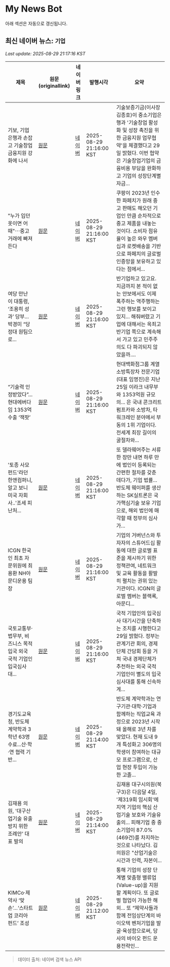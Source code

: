 # My News Bot

아래 섹션은 자동으로 갱신됩니다.

<!-- NEWS:START -->
## 최신 네이버 뉴스: `기업`
_Last update: 2025-08-29 21:17:16 KST_

| 제목 | 원문(originallink) | 네이버 링크 | 발행시각 | 요약 |
|---|---|---|---|---|
| 기보, 기업은행과 손잡고 기술창업 금융지원 강화에 나서 | [원문](https://www.newscj.com/news/articleView.html?idxno=3311684) | [네이버](https://www.newscj.com/news/articleView.html?idxno=3311684) | 2025-08-29 21:16:00 KST | 기술보증기금(이사장 김종호)이 중소기업은행과 '기술창업 활성화 및 성장 촉진을 위한 금융지원 업무협약'을 체결했다고 29일 밝혔다. 이번 협약은 기술창업기업의 금융비용 부담을 완화하고 기업의 성장단계별 자금... |
| "누가 입던 옷이면 어때"⋯중고거래에 빠져든다 | [원문](http://www.inews24.com/view/1881224) | [네이버](https://n.news.naver.com/mnews/article/031/0000961211?sid=101) | 2025-08-29 21:16:00 KST | 쿠팡이 2023년 인수한 파페치가 원래 중고 판매도 해오던 기업인 만큼 순차적으로 중고 제품을 내놓는 것이다. 소비자 점유율이 높은 와우 멤버십과 로켓배송을 기반으로 파페치의 글로벌 인증망을 보유하고 있다는 점에서... |
| 여당 만난 이 대통령, ‘조용히 성과’ 당부…박경미 “당정대 원팀으로... | [원문](https://www.natv.go.kr/natv/news/newsView.do?newsId=511516) | [네이버](https://www.natv.go.kr/natv/news/newsView.do?newsId=511516) | 2025-08-29 21:16:00 KST | 반기업하고 있고요. 지금까지 본 적이 없는 안보에서도 이제 폭주하는 역주행하는 그런 행보를 보이고 있지... 해줘버렸고 기업에 대해서는 옥죄고 반기업 쪽으로 계속해서 가고 있고 민주주의도 다 파괴되지 않았을까.... |
| “기술력 인정받았다”… 현대에버다임 1353억 수출 ‘잭팟’ | [원문](http://fpn119.co.kr/239428) | [네이버](http://fpn119.co.kr/239428) | 2025-08-29 21:16:00 KST | 현대백화점그룹 계열 소방특장차 전문기업 (대표 임명진)은 지난 25일 이라크 내무부와 1353억원 규모의... 은 국내 콘크리트 펌프카와 소방차, 타워크레인 분야에서 부동의 1위 기업이다. 전세계 최장 길이의 굴절차와... |
| '토종 사모펀드'라던 한앤컴퍼니, 알고 보니 미국 자회사..'조세 피난처... | [원문](http://www.dailypop.kr/news/articleView.html?idxno=90850) | [네이버](http://www.dailypop.kr/news/articleView.html?idxno=90850) | 2025-08-29 21:16:00 KST | 또 델라웨어주는 서류 한 장만 내면 하루 만에 법인이 등록되는 간편한 절차를 갖춘 데다가, 기업 법률... 반도체 웨이퍼를 생산하는 SK실트론은 국가핵심기술 보유 기업으로, 해외 법인에 매각할 때 정부의 심사가... |
| ICGN 한국인 최초 자문위원에 최용환 NH아문디운용 팀장 | [원문](http://www.fnnews.com/news/202508292106536008) | [네이버](https://n.news.naver.com/mnews/article/014/0005398904?sid=101) | 2025-08-29 21:16:00 KST | 기업의 거버넌스와 투자자의 스튜어드십 활동에 대한 글로벌 표준을 제시하기 위한 정책관여, 네트워크 및 교육 활동을 활발히 펼치는 권위 있는 기관이다. ICGN의 글로벌 멤버는 블랙록, 아문디... |
| 국토교통부·법무부, 비즈니스 목적 입국 외국 국적 기업인 입국심사 대... | [원문](http://www.econonews.co.kr/news/articleView.html?idxno=402326) | [네이버](http://www.econonews.co.kr/news/articleView.html?idxno=402326) | 2025-08-29 21:16:00 KST | 국적 기업인의 입국심사 대기시간을 단축하는 조치를 시행한다고 29일 밝혔다. 정부는 관계기관 회의, 경제단체 간담회 등을 거쳐 국내 경제단체가 추천하는 외국 국적 기업인이 별도의 입국심사대를 통해 신속하게... |
| 경기도교육청, 반도체 계약학과 3학년 63명 수료...산·학·연 협력 기반... | [원문](http://www.seoulwire.com/news/articleView.html?idxno=668165) | [네이버](http://www.seoulwire.com/news/articleView.html?idxno=668165) | 2025-08-29 21:14:00 KST | 반도체 계약학과는 연구기관·대학·기업과 함께하는 직업교육 과정으로 2023년 시작돼 올해로 3년 차를 맞았다. 현재 도내 9개 특성화고 306명의 학생이 참여하는 대규모 프로그램으로, 산업 현장 투입이 가능한 고졸... |
| 김재용 의원, '대구산업기술 유출방지 위한 조례안' 대표 발의 | [원문](https://www.pointe.co.kr/news/articleView.html?idxno=54189) | [네이버](https://www.pointe.co.kr/news/articleView.html?idxno=54189) | 2025-08-29 21:14:00 KST | 김재용 대구시의원(북구3)은 다음달 4일, '제319회 임시회'에 지역 기업의 핵심 산업기술 보호와 기술유출의... 피해기업 중 중소기업이 87.0%(469건)를 차지하는 것으로 나타났다. 김 의원은 "산업기술은 시간과 인력, 자본이... |
| KIMCo·제약사 ‘맞손’…‘스타트업 코리아 펀드’ 조성 | [원문](https://www.youthdaily.co.kr/news/article.html?no=194421) | [네이버](https://www.youthdaily.co.kr/news/article.html?no=194421) | 2025-08-29 21:12:00 KST | 통해 기업의 성장 단계별 맞춤형 밸류업(Value-up)을 지원할 계획이다. 또 글로벌 협업이 가능한 해외... 또 “제약사들과 함께 전임상단계의 바이오텍 벤처기업을 발굴·육성함으로써, 당사의 바이오 펀드 운용전략인... |

> 데이터 출처: 네이버 검색 뉴스 API
<!-- NEWS:END -->
